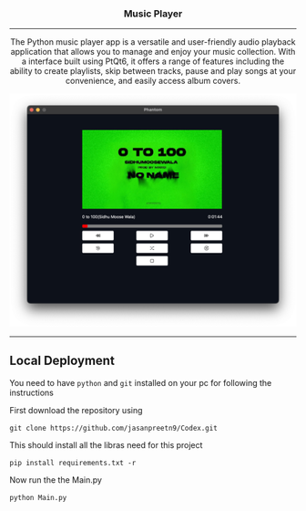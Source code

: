 
<!-- PROJECT LOGO -->
<p align="center">
  <div align="center">
    <h3>Music Player</h3>
  </div>

  <hr />

  <p align="center">
    The Python music player app is a versatile and user-friendly audio playback application that allows you to manage and enjoy your music collection. With a interface built using PtQt6, it offers a range of features including the ability to create playlists, skip between tracks, pause and play songs at your convenience, and easily access album covers.
  </p>
</p>

<!-- PREVIEW IMAGE -->
<img src="https://github.com/jasanpreetn9/music-player/blob/main/Preview.png?raw=true">

<hr/>

## Local Deployment

You need to have `python` and `git` installed on your pc for following the instructions

First download the repository using
```
git clone https://github.com/jasanpreetn9/Codex.git
```


This should install all the libras need for this project
```
pip install requirements.txt -r
```

Now run the the Main.py
```
python Main.py
```